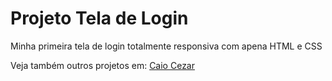 # Projeto Tela de Login

Minha primeira tela de login totalmente responsiva com apena HTML e CSS

Veja também outros projetos em: <a href="https://github.com/Skarzyll" target="_blanck">Caio Cezar</a>
